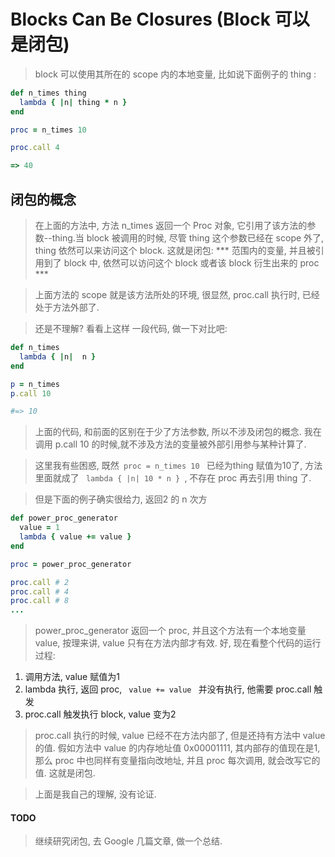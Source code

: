 # Blocks Can Be Closures (Block 可以是闭包)

> block 可以使用其所在的 scope 内的本地变量, 比如说下面例子的 thing :

```ruby
def n_times thing
  lambda { |n| thing * n }
end

proc = n_times 10

proc.call 4

=> 40
```

## 闭包的概念

> 在上面的方法中, 方法 n_times 返回一个 Proc 对象, 它引用了该方法的参数--thing.当 block 被调用的时候, 尽管 thing 这个参数已经在 scope 外了,  thing 依然可以来访问这个 block. 这就是闭包:
*** 范围内的变量, 并且被引用到了 block 中, 依然可以访问这个 block 或者该 block 衍生出来的 proc  ***

> 上面方法的 scope 就是该方法所处的环境, 很显然, proc.call 执行时, 已经处于方法外部了.

> 还是不理解? 看看上这样 一段代码, 做一下对比吧:

```ruby
def n_times
  lambda { |n|  n }
end

p = n_times
p.call 10 

#=> 10
```

> 上面的代码,  和前面的区别在于少了方法参数, 所以不涉及闭包的概念. 我在调用 p.call 10 的时候,就不涉及方法的变量被外部引用参与某种计算了. 

> 这里我有些困惑, 既然<code> proc = n_times 10 </code> 已经为thing 赋值为10了, 方法里面就成了 <code> lambda { |n| 10 * n } </code>, 不存在 proc 再去引用 thing 了.

> 但是下面的例子确实很给力, 返回2 的 n 次方

```ruby
def power_proc_generator
  value = 1
  lambda { value += value }
end

proc = power_proc_generator

proc.call # 2
proc.call # 4
proc.call # 8
...
```

> power_proc_generator 返回一个 proc, 并且这个方法有一个本地变量 value, 按理来讲, value 只有在方法内部才有效. 好, 现在看整个代码的运行过程:

1. 调用方法, value 赋值为1
2. lambda 执行, 返回 proc, <code> value += value </code> 并没有执行,  他需要 proc.call 触发
3. proc.call 触发执行 block, value 变为2

> proc.call 执行的时候, value 已经不在方法内部了, 但是还持有方法中 value 的值. 
> 假如方法中 value 的内存地址值 0x00001111, 其内部存的值现在是1, 那么 proc 中也同样有变量指向改地址, 并且 proc 每次调用, 就会改写它的值. 这就是闭包.

> 上面是我自己的理解, 没有论证. 
#### TODO 
> 继续研究闭包, 去 Google 几篇文章, 做一个总结.
